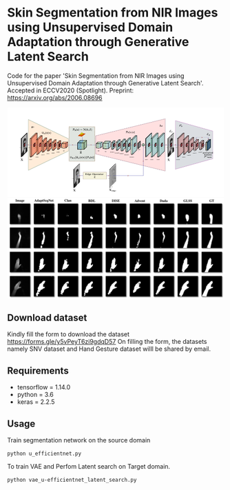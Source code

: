 # Skin Segmentation from NIR Images using Unsupervised Domain Adaptation through Generative Latent Search
Code for the paper 'Skin Segmentation from NIR Images using Unsupervised Domain Adaptation through Generative Latent Search'. Accepted in ECCV2020 (Spotlight). Preprint: https://arxiv.org/abs/2006.08696

![](images/arch.png)
![](images/image_grid.png)

## Download dataset
Kindly fill the form to download the dataset 
https://forms.gle/y5vPeyT6zi9gdqD57
On filling the form, the datasets namely SNV dataset and Hand Gesture dataset willl be shared by email.

## Requirements 
- tensorflow = 1.14.0
- python = 3.6
- keras = 2.2.5

## Usage


Train segmentation network on the source domain 
```
python u_efficientnet.py
```

To train VAE and Perfom Latent search on Target domain. 
```
python vae_u-efficientnet_latent_search.py
```




